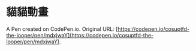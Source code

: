# 貓貓動畫

A Pen created on CodePen.io. Original URL: [https://codepen.io/cosuptfd-the-looper/pen/mdxjwaY](https://codepen.io/cosuptfd-the-looper/pen/mdxjwaY).

